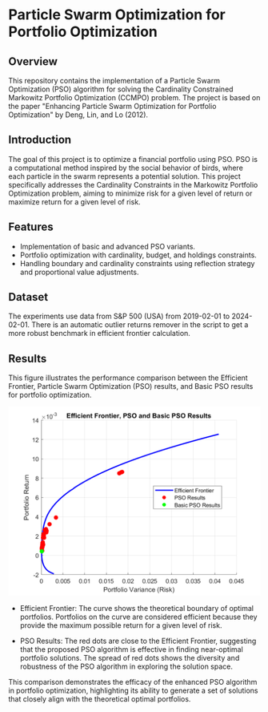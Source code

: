 # Particle Swarm Optimization for Portfolio Optimization

## Overview

This repository contains the implementation of a Particle Swarm Optimization (PSO) algorithm for solving the Cardinality Constrained Markowitz Portfolio Optimization (CCMPO) problem. The project is based on the paper "Enhancing Particle Swarm Optimization for Portfolio Optimization" by Deng, Lin, and Lo (2012).

## Introduction

The goal of this project is to optimize a financial portfolio using PSO. PSO is a computational method inspired by the social behavior of birds, where each particle in the swarm represents a potential solution. This project specifically addresses the Cardinality Constraints in the Markowitz Portfolio Optimization problem, aiming to minimize risk for a given level of return or maximize return for a given level of risk.

## Features

- Implementation of basic and advanced PSO variants.
- Portfolio optimization with cardinality, budget, and holdings constraints.
- Handling boundary and cardinality constraints using reflection strategy and proportional value adjustments.

## Dataset

The experiments use data from S&P 500 (USA) from 2019-02-01 to 2024-02-01.
There is an automatic outlier returns remover in the script to get a more robust benchmark in efficient frontier calculation.

## Results

This figure illustrates the performance comparison between the Efficient Frontier, Particle Swarm Optimization (PSO) results, and Basic PSO results for portfolio optimization.

![Frontier](Frontier.png)

- Efficient Frontier: The curve shows the theoretical boundary of optimal portfolios. Portfolios on the curve are considered efficient because they provide the maximum possible return for a given level of risk.

- PSO Results: The red dots are close to the Efficient Frontier, suggesting that the proposed PSO algorithm is effective in finding near-optimal portfolio solutions. The spread of red dots shows the diversity and robustness of the PSO algorithm in exploring the solution space.

This comparison demonstrates the efficacy of the enhanced PSO algorithm in portfolio optimization, highlighting its ability to generate a set of solutions that closely align with the theoretical optimal portfolios.